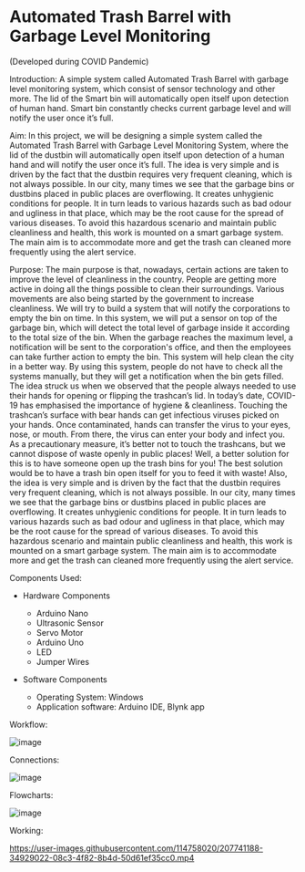 # Automated Trash Barrel with Garbage Level Monitoring


(Developed during COVID Pandemic)

Introduction: A simple system called Automated Trash Barrel with garbage level monitoring system, which consist of sensor technology and other more.
The lid of the Smart bin will automatically open itself upon detection of human hand. Smart bin constantly checks current garbage level and will notify the user once it’s full.

Aim: In this project, we will be designing a simple system called the Automated Trash Barrel with Garbage Level Monitoring System, where the lid of the dustbin will automatically open itself upon detection of a human hand and will notify the user once it’s full. The idea is very simple and is driven by the fact that the dustbin requires very frequent cleaning, which is not always possible. In our city, many times we see that the garbage bins or dustbins placed in public places are overflowing. It creates unhygienic conditions for people. It in turn leads to various hazards such as bad odour and ugliness in that place, which may be the root cause for the spread of various diseases. To avoid this hazardous scenario and maintain public cleanliness and health, this work is mounted on a smart garbage system. The main aim is to accommodate more and get the trash can cleaned more frequently using the alert service.

Purpose: The main purpose is that, nowadays, certain actions are taken to improve the level of cleanliness in the country. People are getting more active in doing all the things possible to clean their surroundings. Various movements are also being started by the government to increase cleanliness. We will try to build a system that will notify the corporations to empty the bin on time. In this system, we will put a sensor on top of the garbage bin, which will detect the total level of garbage inside it according to the total size of the bin. When the garbage reaches the maximum level, a notification will be sent to the corporation's office, and then the employees can take further action to empty the bin. This system will help clean the city in a better way. By using this system, people do not have to check all the systems manually, but they will get a notification when the bin gets filled. The idea struck us when we observed that the people always needed to use their hands for opening or flipping the trashcan’s lid. In today’s date, COVID-19 has emphasised the importance of hygiene & cleanliness. Touching the trashcan’s surface with bear hands can get infectious viruses picked on your hands. Once contaminated, hands can transfer the virus to your eyes, nose, or mouth. From there, the virus can enter your body and infect you. As a precautionary measure, it’s better not to touch the trashcans, but we cannot dispose of waste openly in public places! Well, a better solution for this is to have someone open up the trash bins for you! The best solution would be to have a trash bin open itself for you to feed it with waste! Also, the idea is very simple and is driven by the fact that the dustbin requires very frequent cleaning, which is not always possible. In our city, many times we see that the garbage bins or dustbins placed in public places are overflowing. It creates unhygienic conditions for people. It in turn leads to various hazards such as bad odour and ugliness in that place, which may be the root cause for the spread of various diseases. To avoid this hazardous scenario and maintain public cleanliness and health, this work is mounted on a smart garbage system. The main aim is to accommodate more and get the trash can cleaned more frequently using the alert service.

Components Used:
- Hardware Components
  - Arduino Nano 
  - Ultrasonic Sensor 
  - Servo Motor 
  - Arduino Uno
  - LED 
  - Jumper Wires 
  
- Software Components
  - Operating System: Windows
  - Application software: Arduino IDE, Blynk app


Workflow:

![image](https://user-images.githubusercontent.com/114758020/207740204-b04b39d8-ac75-43c7-a16c-9d3d68866879.png)


Connections:

![image](https://user-images.githubusercontent.com/114758020/207740383-d65bbeb1-467f-4cc5-a5e4-36a7e23e2ca9.png)


Flowcharts:

![image](https://user-images.githubusercontent.com/114758020/207740552-790ef2ce-b6bd-4f4a-8dfd-acb0ed29168e.png)


Working:

https://user-images.githubusercontent.com/114758020/207741188-34929022-08c3-4f82-8b4d-50d61ef35cc0.mp4


